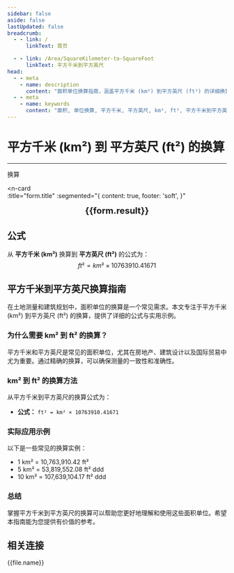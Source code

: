 ```yaml
---
sidebar: false
aside: false
lastUpdated: false
breadcrumb:
  - - link: /
      linkText: 首页

  - - link: /Area/SquareKilometer-to-SquareFoot
      linkText: 平方千米到平方英尺
head:
  - - meta
    - name: description
      content: "面积单位换算指南，涵盖平方千米 (km²) 到平方英尺 (ft²) 的详细换算公式与说明。"
  - - meta
    - name: keywords
      content: "面积, 单位换算, 平方千米, 平方英尺, km², ft², 平方千米到平方英尺, 面积换算指南, 平方千米转平方英尺, 平方英尺换算平方千米, 平方千米和平方英尺的换算, 一平方千米等于多少平方英尺, 平方英尺和平方千米换算, 平方千米单位, 平方英尺单位换算, 平方千米符号, 平方英尺符号, 平方千米换算平方英尺, 平方英尺和平方千米, 平方千米到平方英尺, 平方英尺到平方千米, 面积单位换算, 一平方英尺等于多少平方千米, 平方千米和平方英尺, 国际面积单位换算, 英制面积单位, 平方英尺换算, 平方千米换算, 面积计算, 面积测量单位, 平方英尺面积, 平方千米面积, 建筑面积单位, 房地产面积换算, 土地面积换算, 工程面积单位"
---
```

# 平方千米 (km²) 到 平方英尺 (ft²) 的换算
---
<script setup>
import { onMounted, reactive, inject, ref } from 'vue'
import { NButton, NForm, NFormItem, NInput, NInputNumber, NSelect, NCard, useMessage,NGrid ,NGi } from 'naive-ui'
import { defineClientComponent } from 'vitepress'
import { Area } from '../files';
const seoKey = [
  '平方千米转平方英尺',
  '平方英尺换算平方千米',
  '平方千米和平方英尺的换算',
  '一平方千米等于多少平方英尺',
  '平方英尺和平方千米换算',
  '平方千米单位',
  '平方英尺单位换算',
  '平方千米符号',
  '平方英尺符号',
  '平方千米换算平方英尺',
  '平方英尺和平方千米',
  '平方千米到平方英尺',
  '平方英尺到平方千米',
  '面积单位换算',
  '一平方英尺等于多少平方千米',
  '平方千米和平方英尺',
  '国际面积单位换算',
  '英制面积单位',
  '平方英尺换算',
  '平方千米换算',
  '面积计算',
  '面积测量单位',
  '平方英尺面积',
  '平方千米面积',
  '建筑面积单位',
  '房地产面积换算',
  '土地面积换算',
  '工程面积单位'
]
const convert = inject('convert')

const form = reactive({
  number: null,
  result: '',
  title: '平方千米 (km²) 到 平方英尺 (ft²) 的换算',
})

const convertHandler = () => {
  if (form.number !== null && !isNaN(form.number)) {
    const convertedValue = parseFloat(form.number) * 10763910.41671
    form.result = `${form.number}km² = ${convertedValue.toFixed(2)}ft²`
  } else {
    form.result = '请输入有效的数值。'
  }
}
</script>

<n-form size="large" :model="form">
  <n-form-item label="平方千米 (km²)">
    <n-input-number v-model:value="form.number" placeholder="输入平方千米" style="width: 100%" />
  </n-form-item>
  <n-form-item>
    <n-button type="info" @click="convertHandler" block>换算</n-button>
  </n-form-item>
</n-form>

<n-card  
  :title="form.title"
  :segmented="{
    content: true,
    footer: 'soft',
  }"
>
  <div  style="text-align:center;font-size:20px;">
    <strong>{{form.result}}</strong>
  </div>
    <template #footer>
    <div>
      <span v-for="item of seoKey">{{item}}，</span>
    </div>
  </template>
</n-card>

## 公式

从 **平方千米 (km²)** 换算到 **平方英尺 (ft²)** 的公式为：
$$ ft² = km² \times 10763910.41671 $$

## 平方千米到平方英尺换算指南

在土地测量和建筑规划中，面积单位的换算是一个常见需求。本文专注于平方千米 (km²) 到平方英尺 (ft²) 的换算，提供了详细的公式与实用示例。

### 为什么需要 km² 到 ft² 的换算？

平方千米和平方英尺是常见的面积单位，尤其在房地产、建筑设计以及国际贸易中尤为重要。通过精确的换算，可以确保测量的一致性和准确性。

### km² 到 ft² 的换算方法

从平方千米到平方英尺的换算公式为：

- **公式：** `ft² = km² × 10763910.41671`

### 实际应用示例

以下是一些常见的换算实例：

- 1 km² = 10,763,910.42 ft²
- 5 km² = 53,819,552.08 ft²
ddd
- 10 km² = 107,639,104.17 ft²
ddd

### 总结

掌握平方千米到平方英尺的换算可以帮助您更好地理解和使用这些面积单位。希望本指南能为您提供有价值的参考。

## 相关连接
<n-grid x-gap="12" :cols="2">
  <n-gi v-for="(file, index) in Area" :key="index">
    <n-button
      text
      tag="a"
      :href="file.path"
      type="info"
    >
      {{file.name}}
    </n-button>
  </n-gi>
</n-grid>